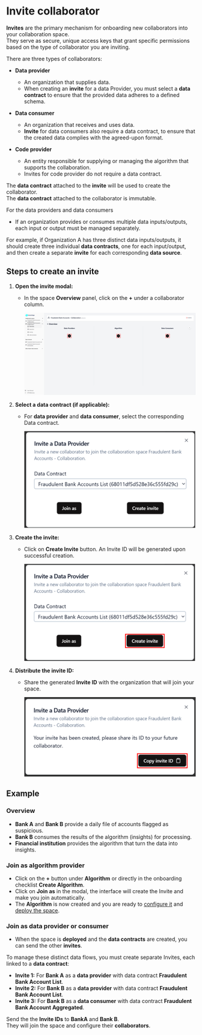 # Invite collaborator

**Invites** are the primary mechanism for onboarding new collaborators into your collaboration space.  
They serve as secure, unique access keys that grant specific permissions based on the type of collaborator you are inviting.

There are three types of collaborators:

- **Data provider**

  - An organization that supplies data.
  - When creating an **invite** for a data Provider, you must select a **data contract** to ensure that the provided data adheres to a defined schema.

- **Data consumer**

  - An organization that receives and uses data.
  - **Invite** for data consumers also require a data contract, to ensure that the created data complies with the agreed-upon format.

- **Code provider**
  - An entity responsible for supplying or managing the algorithm that supports the collaboration.
  - Invites for code provider do not require a data contract.

The **data contract** attached to the **invite** will be used to create the collaborator.  
The **data contract** attached to the collaborator is immutable.

For the data providers and data consumers

- If an organization provides or consumes multiple data inputs/outputs, each input or output must be managed separately.

For example, if Organization A has three distinct data inputs/outputs, it should create three individual **data contracts**, one for each input/output, and then create a separate **invite** for each corresponding **data source**.

## Steps to create an invite

1. **Open the invite modal:**

   - In the space **Overview** panel, click on the **+** under a collaborator column.

     ![empty space overview](img/empty_space.png)

2. **Select a data contract (if applicable):**

   - For **data provider** and **data consumer**, select the corresponding Data contract.

     ![create invite ](img/16_invite_data_provider_withDC.png)

3. **Create the invite:**

   - Click on **Create Invite** button. An Invite ID will be generated upon successful creation.

     ![create invite ](img/16_invite_data_provider_withDC_create.png)

4. **Distribute the invite ID:**

   - Share the generated **Invite ID** with the organization that will join your space.

     ![create invite ](img/17_invite_data_provider_copy_invite.png)

## Example

### Overview

- **Bank A** and **Bank B** provide a daily file of accounts flagged as suspicious.
- **Bank B** consumes the results of the algorithm (insights) for processing.
- **Financial institution** provides the algorithm that turn the data into insights.

### Join as algorithm provider

- Click on the **+** button under **Algorithm** or directly in the onboarding checklist **Create Algorithm**.
- Click on **Join as** in the modal, the interface will create the Invite and make you join automatically.
- The **Algorithm** is now created and you are ready to [configure it](/docs/user-manual/collaboration-space-owner/algorithm/configure) and [deploy the space](/docs/user-manual/collaboration-space-owner/deploy-space).

### Join as data provider or consumer

- When the space is **deployed** and the **data contracts** are created, you can send the other **invites**.

To manage these distinct data flows, you must create separate Invites, each linked to a **data contract**:

- **Invite 1:** For **Bank A** as a **data provider** with data contract **Fraudulent Bank Account List**.
- **Invite 2:** For **Bank B** as a **data provider** with data contract **Fraudulent Bank Account List**.
- **Invite 3:** For **Bank B** as a **data consumer** with data contract **Fraudulent Bank Account Aggregated**.

Send the the **Invite IDs** to **BankA** and **Bank B**.  
They will join the space and configure their **collaborators**.
